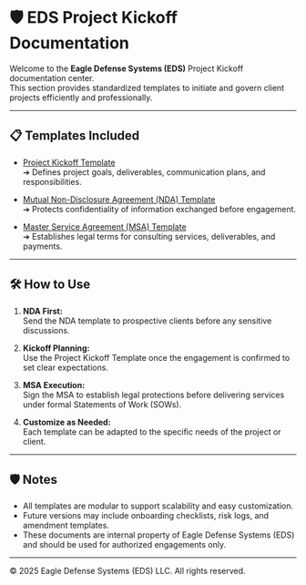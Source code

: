 # 🛡️ EDS Project Kickoff Documentation

Welcome to the **Eagle Defense Systems (EDS)** Project Kickoff documentation center.  
This section provides standardized templates to initiate and govern client projects efficiently and professionally.

---

## 📋 Templates Included

- [Project Kickoff Template](./project_kickoff_template.md)  
  ➔ Defines project goals, deliverables, communication plans, and responsibilities.

- [Mutual Non-Disclosure Agreement (NDA) Template](./nda_template.md)  
  ➔ Protects confidentiality of information exchanged before engagement.

- [Master Service Agreement (MSA) Template](./msa_template.md)  
  ➔ Establishes legal terms for consulting services, deliverables, and payments.

---

## 🛠️ How to Use

1. **NDA First:**  
   Send the NDA template to prospective clients before any sensitive discussions.

2. **Kickoff Planning:**  
   Use the Project Kickoff Template once the engagement is confirmed to set clear expectations.

3. **MSA Execution:**  
   Sign the MSA to establish legal protections before delivering services under formal Statements of Work (SOWs).

4. **Customize as Needed:**  
   Each template can be adapted to the specific needs of the project or client.

---

## 🛡️ Notes

- All templates are modular to support scalability and easy customization.
- Future versions may include onboarding checklists, risk logs, and amendment templates.
- These documents are internal property of Eagle Defense Systems (EDS) and should be used for authorized engagements only.

---

© 2025 Eagle Defense Systems (EDS) LLC. All rights reserved.
